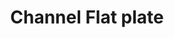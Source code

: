 ---
title: "Channel Flat plate"
description : "this is a meta description"
draft: false
image: "/images/products/channelFittings/channel-fittings5547.jpg"
---
